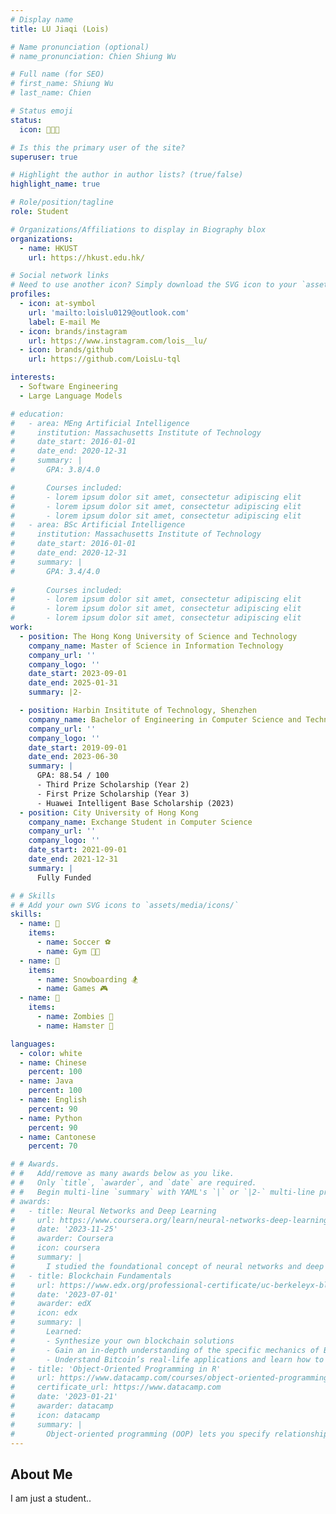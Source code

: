 ```yaml
---
# Display name
title: LU Jiaqi (Lois)

# Name pronunciation (optional)
# name_pronunciation: Chien Shiung Wu

# Full name (for SEO)
# first_name: Shiung Wu
# last_name: Chien

# Status emoji
status:
  icon: 👩🏻‍💻

# Is this the primary user of the site?
superuser: true

# Highlight the author in author lists? (true/false)
highlight_name: true

# Role/position/tagline
role: Student

# Organizations/Affiliations to display in Biography blox
organizations:
  - name: HKUST
    url: https://hkust.edu.hk/

# Social network links
# Need to use another icon? Simply download the SVG icon to your `assets/media/icons/` folder.
profiles:
  - icon: at-symbol
    url: 'mailto:loislu0129@outlook.com'
    label: E-mail Me
  - icon: brands/instagram
    url: https://www.instagram.com/lois__lu/
  - icon: brands/github
    url: https://github.com/LoisLu-tql

interests:
  - Software Engineering
  - Large Language Models

# education:
#   - area: MEng Artificial Intelligence
#     institution: Massachusetts Institute of Technology
#     date_start: 2016-01-01
#     date_end: 2020-12-31
#     summary: |
#       GPA: 3.8/4.0

#       Courses included:
#       - lorem ipsum dolor sit amet, consectetur adipiscing elit
#       - lorem ipsum dolor sit amet, consectetur adipiscing elit
#       - lorem ipsum dolor sit amet, consectetur adipiscing elit
#   - area: BSc Artificial Intelligence
#     institution: Massachusetts Institute of Technology
#     date_start: 2016-01-01
#     date_end: 2020-12-31
#     summary: |
#       GPA: 3.4/4.0
      
#       Courses included:
#       - lorem ipsum dolor sit amet, consectetur adipiscing elit
#       - lorem ipsum dolor sit amet, consectetur adipiscing elit
#       - lorem ipsum dolor sit amet, consectetur adipiscing elit
work:
  - position: The Hong Kong University of Science and Technology
    company_name: Master of Science in Information Technology
    company_url: ''
    company_logo: ''
    date_start: 2023-09-01
    date_end: 2025-01-31
    summary: |2-

  - position: Harbin Insititute of Technology, Shenzhen
    company_name: Bachelor of Engineering in Computer Science and Technology
    company_url: ''
    company_logo: ''
    date_start: 2019-09-01
    date_end: 2023-06-30
    summary: |
      GPA: 88.54 / 100
      - Third Prize Scholarship (Year 2)
      - First Prize Scholarship (Year 3)
      - Huawei Intelligent Base Scholarship (2023)
  - position: City University of Hong Kong
    company_name: Exchange Student in Computer Science
    company_url: ''
    company_logo: ''
    date_start: 2021-09-01
    date_end: 2021-12-31
    summary: |
      Fully Funded

# # Skills
# # Add your own SVG icons to `assets/media/icons/`
skills:
  - name: 🥇
    items:
      - name: Soccer ⚽️
      - name: Gym 💪🏻
  - name: 🥈
    items:
      - name: Snowboarding 🏂
      - name: Games 🎮
  - name: 🥉
    items:
      - name: Zombies 🧟
      - name: Hamster 🐹

languages:
  - color: white
  - name: Chinese
    percent: 100
  - name: Java
    percent: 100
  - name: English
    percent: 90
  - name: Python
    percent: 90
  - name: Cantonese
    percent: 70

# # Awards.
# #   Add/remove as many awards below as you like.
# #   Only `title`, `awarder`, and `date` are required.
# #   Begin multi-line `summary` with YAML's `|` or `|2-` multi-line prefix and indent 2 spaces below.
# awards:
#   - title: Neural Networks and Deep Learning
#     url: https://www.coursera.org/learn/neural-networks-deep-learning
#     date: '2023-11-25'
#     awarder: Coursera
#     icon: coursera
#     summary: |
#       I studied the foundational concept of neural networks and deep learning. By the end, I was familiar with the significant technological trends driving the rise of deep learning; build, train, and apply fully connected deep neural networks; implement efficient (vectorized) neural networks; identify key parameters in a neural network’s architecture; and apply deep learning to your own applications.
#   - title: Blockchain Fundamentals
#     url: https://www.edx.org/professional-certificate/uc-berkeleyx-blockchain-fundamentals
#     date: '2023-07-01'
#     awarder: edX
#     icon: edx
#     summary: |
#       Learned:
#       - Synthesize your own blockchain solutions
#       - Gain an in-depth understanding of the specific mechanics of Bitcoin
#       - Understand Bitcoin’s real-life applications and learn how to attack and destroy Bitcoin, Ethereum, smart contracts and Dapps, and alternatives to Bitcoin’s Proof-of-Work consensus algorithm
#   - title: 'Object-Oriented Programming in R'
#     url: https://www.datacamp.com/courses/object-oriented-programming-with-s3-and-r6-in-r
#     certificate_url: https://www.datacamp.com
#     date: '2023-01-21'
#     awarder: datacamp
#     icon: datacamp
#     summary: |
#       Object-oriented programming (OOP) lets you specify relationships between functions and the objects that they can act on, helping you manage complexity in your code. This is an intermediate level course, providing an introduction to OOP, using the S3 and R6 systems. S3 is a great day-to-day R programming tool that simplifies some of the functions that you write. R6 is especially useful for industry-specific analyses, working with web APIs, and building GUIs.
---
```


## About Me

I am just a student..
